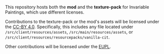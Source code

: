 This repository hosts both the **mod** and the **texture-pack** for Invariable Paintings, which use different licenses.

Contributions to the texture-pack or the mod's assets will be licensed under the [CC-BY 4.0](https://creativecommons.org/licenses/by/4.0/).
Specifically, this includes any file located under `/src/client/resources/assets`, `/src/main/resources/assets`, or `/src/client/resources/resourcepacks/vanilla-cit`.

Other contributions will be licensed under the [EUPL](https://joinup.ec.europa.eu/collection/eupl/eupl-guidelines-faq-infographics).

